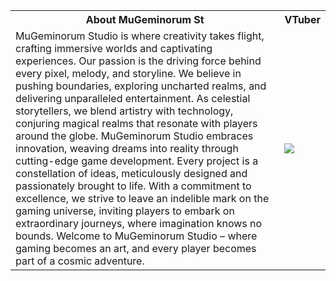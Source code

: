<table>
    <tr>
        <th width="89%">About MuGeminorum St</th>
        <th width="11%">VTuber</th>
    </tr>
    <tr>
        <td>MuGeminorum Studio is where creativity takes flight, crafting immersive worlds and captivating experiences. Our passion is the driving force behind every pixel, melody, and storyline. We believe in pushing boundaries, exploring uncharted realms, and delivering unparalleled entertainment. As celestial storytellers, we blend artistry with technology, conjuring magical realms that resonate with players around the globe. MuGeminorum Studio embraces innovation, weaving dreams into reality through cutting-edge game development. Every project is a constellation of ideas, meticulously designed and passionately brought to life. With a commitment to excellence, we strive to leave an indelible mark on the gaming universe, inviting players to embark on extraordinary journeys, where imagination knows no bounds. Welcome to MuGeminorum Studio – where gaming becomes an art, and every player becomes part of a cosmic adventure.</td>
        <td><img src="https://github.com/MuGeminorum/.github/assets/20459298/46248fb4-c985-445e-a5d9-37d56bc098fb"></td>
    </tr>
</table>

